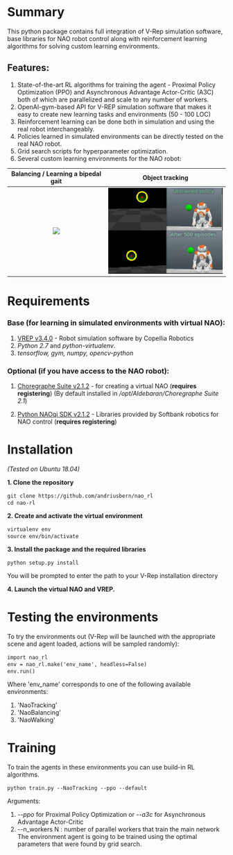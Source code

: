 # Summary
This python package contains full integration of V-Rep simulation software, base libraries for NAO robot control along with reinforcement learning algorithms for solving custom learning environments.

## Features:
1. State-of-the-art RL algorithms for training the agent - Proximal Policy Optimization (PPO) and Asynchronous Advantage Actor-Critic (A3C) both of which are parallelized and scale to any number of workers.
2. OpenAI-gym-based API for V-REP simulation software that makes it easy to create new learning tasks and environments (50 - 100 LOC)
3. Reinforcement learning can be done both in simulation and using the real robot interchangeably.
4. Policies learned in simulated environments can be directly tested on the real NAO robot.
5. Grid search scripts for hyperparameter optimization.
6. Several custom learning environments for the NAO robot:
   

  Balancing / Learning a bipedal gait         | Object tracking  
:-------------------------:|:-------------------------:
 <img src="assets/ezgif.com-gif-maker.gif" width="300">   | <img src="assets/untitled.gif" width="300">



# Requirements

### **Base** (for learning in simulated environments with virtual NAO):
1. [VREP v3.4.0](http://coppeliarobotics.com/files/V-REP_PRO_EDU_V3_4_0_Linux.tar.gz) - Robot simulation software by Copellia Robotics
2. *Python 2.7* and *python-virtualenv*. 
3. *tensorflow, gym, numpy, opencv-python*
    

### **Optional** (if you have access to the NAO robot):
1. [Choregraphe Suite v2.1.2](https://community.ald.softbankrobotics.com/en/dl/ZmllbGRfY29sbGVjdGlvbl9pdGVtLTQyNS1maWVsZF9zb2Z0X2RsX2V4dGVybmFsX2xpbmstMC01MzY2MjU%3D?width=500&height=auto) - for creating a virtual NAO (**requires registering**) (By default installed in */opt/Aldebaran/Choregraphe Suite 2.1*)

2. [Python NAOqi SDK v2.1.2](https://community.ald.softbankrobotics.com/en/dl/ZmllbGRfY29sbGVjdGlvbl9pdGVtLTQ1My1maWVsZF9zb2Z0X2RsX2V4dGVybmFsX2xpbmstMC1lZWFmOGU%3D?width=500&height=auto) - Libraries provided by Softbank robotics for NAO control (**requires registering**)

# Installation
*(Tested on Ubuntu 18.04)*

**1. Clone the repository**
   
```
git clone https://github.com/andriusbern/nao_rl
cd nao-rl
```
**2. Create and activate the virtual environment**
   
```
virtualenv env
source env/bin/activate
```

**3. Install the package and the required libraries**
```
python setup.py install
```
You will be prompted to enter the path to your V-Rep installation directory

**4. Launch the virtual NAO and VREP.**

# Testing the environments
To try the environments out (V-Rep will be launched with the appropriate scene and agent loaded, actions will be sampled randomly):
```
import nao_rl
env = nao_rl.make('env_name', headless=False)
env.run()
```
Where 'env_name' corresponds to one of the following available environments:
1. 'NaoTracking'
2. 'NaoBalancing'
3. 'NaoWalking'

# Training

To train the agents in these environments you can use build-in RL algorithms. 

```
python train.py --NaoTracking --ppo --default
```
Arguments:
1. *--ppo* for Proximal Policy Optimization or *--a3c* for Asynchronous Advantage Actor-Critic 
2. --n_workers N : number of parallel workers that train the main network
The environment agent is going to be trained using the optimal parameters that were found by grid search.


